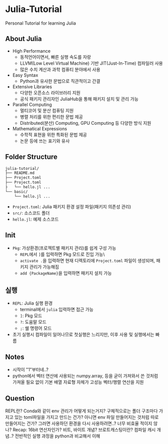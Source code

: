# Julia-Tutorial
Personal Tutorial for learning Julia

## About Julia
- High Performance
    - 동적언어이면서, 빠른 실행 속도를 자랑
    - LLVM(Low Level Virtual Machine) 기반 JIT(Just-In-Time) 컴파일러 사용
    - 많은 수치 계산과 과학 컴퓨티 분야에서 사용
- Easy Syntax
    - Python과 유사한 문법으로 직관적이고 간결
- Extensive Libraries
    - 다양한 오픈소스 라이브러리 지원 
    - 공식 패키지 관리자인 JuliaHub을 통해 패키지 설치 및 관리 가능
- Parallel Computing
    - 멀티코어 및 분산 컴퓨팅 지원
    - 병렬 처리를 위한 편리한 문법 제공
    - Distributed(분산) Computing, GPU Computing 등 다양한 방식 지원
- Mathematical Expressions
    - 수학적 표현을 위한 특화된 문법 제공
    - 논문 등에 쓰는 표기와 유사

## Folder Structure
```bash
julia-tutorial/
├── README.md
├── Project.toml
├── Project.toml
├   └── hello.jl ...
└── basic/
    └── hello.jl ...
```
- `Project.toml`: Julia 패키지 환경 설정 파일(패키지 의존성 관리)
- `src/`: 소스코드 폴더
- `hello.jl`: 예제 소스코드

## Init
- `Pkg`: 가상환경(프로젝트별 패키지 관리)를 쉽게 구성 가능 
    - `REPL`에서 `]`를 입력하면 Pkg 모드로 진입 가능\
    - `activate .`을 입력하면 현재 디렉토리에 `Project.toml` 파일이 생성되며, 패키지 관리가 가능해짐
    - `add {PackageName}`을 입력하면 패키지 설치 가능

## 실행
- `REPL`: Julia 실행 환경
    - terminal에서 `julia` 입력하면 접근 가능
    -  `]`: Pkg 모드
    - `?`: 도움말 모드
    - `;`: 쉘 명령어 모드
- 초기 실행시 컴파일이 일어나므로 첫실행은 느리지만, 이후 사용 및 실행에서는 빠름

## Notes
- 시작이 "1"부터네..?
- python에서 벡터 연산에 사용되는 numpy.array, 등을 굳이 가져와서 쓴 것처럼 가져올 필요 없이 기본 배열 자료형 자체가 고성능 벡터/행렬 연산을 지원

## Question
REPL란?
Conda와 같이 env 관리가 어떻게 되는거지? 구체적으로는 폴더 구조마다 가지고 있는 toml파일을 가지고 만드는 건가? 아니면 env 파일 만들어지는 것처럼 따로 만들어지는 건가? 그러면 사용하던 환경을 다시 사용하려면..? 너무 비효율 적이지 않나?
Recap: 16bit 연산자인가? 비트, 바이트 개념?
브로트캐스팅이란?
컴파일 캐시 개념..? 전반적인 실행 과정을 python과 비교해서 이해